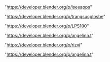 "https://developer.blender.org/p/iseeapps"

"https://developer.blender.org/p/trangsucglosbe"

"https://developer.blender.org/p/LPS100"

"https://developer.blender.org/p/angelina.t"

 
"https://developer.blender.org/p/rizvi"


"https://developer.blender.org/p/angelina.t"


 
